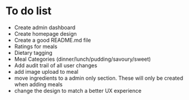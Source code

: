 # To do list

- Create admin dashboard
- Create homepage design
- Create a good README.md file
- Ratings for meals
- Dietary tagging
- Meal Categories (dinner/lunch/pudding/savoury/sweet)
- Add audit trail of all user changes
- add image upload to meal
- move ingredients to a admin only section. These will only be created when adding meals
- change the design to match a better UX experience